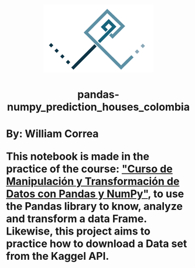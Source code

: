 <p align="center">
  <img src="/images/Logo-persona_Fondo_blanco.png" alt="Logo_personal">
</p>

<p align="center">
  <h1 align="center">pandas-numpy_prediction_houses_colombia<h1>
</p>

By: William Correa

This notebook is made in the practice of the course: ["Curso de Manipulación y Transformación de Datos con Pandas y NumPy"](https://platzi.com/cursos/pandas-numpy/), to use the Pandas library to know, analyze and transform a data Frame. Likewise, this project aims to practice how to download a Data set from the Kaggel API.


